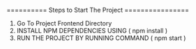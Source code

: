 ========== Steps to  Start The Project ================

1. Go To Project Frontend Directory 
2. INSTALL NPM DEPENDENCIES USING ( npm install )
3. RUN THE PROJECT BY RUNNING COMMAND ( npm start )




